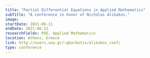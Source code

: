 ```yaml
---
title: "Partial Differential Equations in Applied Mathematics"
subTitle: "A conference in honor of Nicholas Alikakos."
image:
startDate: 2021-06-11
endDate: 2021-06-12
researchFields: PDE, Applied Mathematics
location: Athens, Greece
link: http://users.uoa.gr/~gbarbatis/alikakos_conf/
type: conference
---
```

